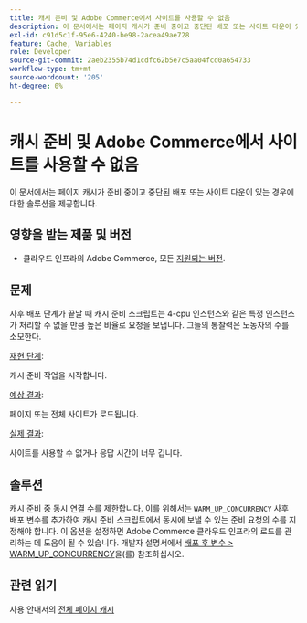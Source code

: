 ```yaml
---
title: 캐시 준비 및 Adobe Commerce에서 사이트를 사용할 수 없음
description: 이 문서에서는 페이지 캐시가 준비 중이고 중단된 배포 또는 사이트 다운이 있는 경우에 대한 솔루션을 제공합니다.
exl-id: c91d5c1f-95e6-4240-be98-2acea49ae728
feature: Cache, Variables
role: Developer
source-git-commit: 2aeb2355b74d1cdfc62b5e7c5aa04fcd0a654733
workflow-type: tm+mt
source-wordcount: '205'
ht-degree: 0%

---
```


# 캐시 준비 및 Adobe Commerce에서 사이트를 사용할 수 없음

이 문서에서는 페이지 캐시가 준비 중이고 중단된 배포 또는 사이트 다운이 있는 경우에 대한 솔루션을 제공합니다.

## 영향을 받는 제품 및 버전

* 클라우드 인프라의 Adobe Commerce, 모든 [지원되는 버전](https://magento.com/sites/default/files/magento-software-lifecycle-policy.pdf).

## 문제

사후 배포 단계가 끝날 때 캐시 준비 스크립트는 4-cpu 인스턴스와 같은 특정 인스턴스가 처리할 수 없을 만큼 높은 비율로 요청을 보냅니다. 그들의 통찰력은 노동자의 수를 소모한다.

<u>재현 단계</u>:

캐시 준비 작업을 시작합니다.

<u>예상 결과</u>:

페이지 또는 전체 사이트가 로드됩니다.

<u>실제 결과</u>:

사이트를 사용할 수 없거나 응답 시간이 너무 깁니다.

## 솔루션

캐시 준비 중 동시 연결 수를 제한합니다. 이를 위해서는 `WARM_UP_CONCURRENCY` 사후 배포 변수를 추가하여 캐시 준비 스크립트에서 동시에 보낼 수 있는 준비 요청의 수를 지정해야 합니다. 이 옵션을 설정하면 Adobe Commerce 클라우드 인프라의 로드를 관리하는 데 도움이 될 수 있습니다. 개발자 설명서에서 [배포 후 변수 > WARM\_UP\_CONCURRENCY](https://experienceleague.adobe.com/en/docs/commerce-cloud-service/user-guide/configure/env/stage/variables-post-deploy#warm_up_concurrency)을(를) 참조하십시오.

## 관련 읽기

사용 안내서의 [전체 페이지 캐시](https://experienceleague.adobe.com/en/docs/commerce-admin/systems/tools/cache-management#full-page-caching)
